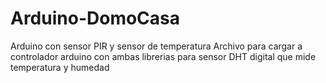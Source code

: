 # Arduino-DomoCasa
Arduino con sensor PIR y sensor de temperatura
Archivo para cargar a  controlador arduino  con ambas librerias para sensor DHT digital que mide temperatura y humedad
